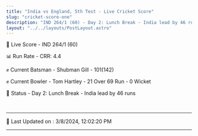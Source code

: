 ```yaml
---
title: "India vs England, 5th Test - Live Cricket Score"
slug: "cricket-score-one"
description: "IND 264/1 (60) - Day 2: Lunch Break - India lead by 46 runs."
layout: "../../layouts/PostLayout.astro"
---
```


🔴 Live Score - IND 264/1 (60)  

📊 Run Rate - CRR: 4.4  

✊ Current Batsman - Shubman Gill - 101(142)  

✊ Current Bowler - Tom Hartley - 21 Over 69 Run - 0 Wicket  

📑 Status - Day 2: Lunch Break - India lead by 46 runs

<br />

***

📝 Last Updated on : 3/8/2024, 12:02:20 PM

***

